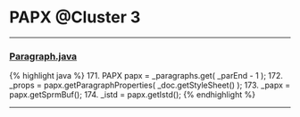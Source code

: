 # PAPX @Cluster 3

***

### [Paragraph.java](https://searchcode.com/codesearch/view/97384407/)
{% highlight java %}
171. PAPX papx = _paragraphs.get( _parEnd - 1 );
172. _props = papx.getParagraphProperties( _doc.getStyleSheet() );
173. _papx = papx.getSprmBuf();
174. _istd = papx.getIstd();
{% endhighlight %}

***

